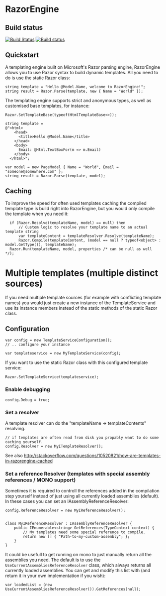 # RazorEngine

## Build status

[![Build Status](https://travis-ci.org/matthid/RazorEngine.svg)](https://travis-ci.org/matthid/RazorEngine)
[![Build status](https://ci.appveyor.com/api/projects/status/tm7j32leemw2u6j0/branch/master)](https://ci.appveyor.com/project/matthid/razorengine/branch/master)


## Quickstart

A templating engine built on Microsoft's Razor parsing engine, RazorEngine allows you to use Razor syntax to build dynamic templates.
All you need to do is use the static Razor class:

    string template = "Hello @Model.Name, welcome to RazorEngine!";
    string result = Razor.Parse(template, new { Name = "World" });

The templating engine supports strict and anonymous types, as well as customised base templates, for instance:

    Razor.SetTemplateBase(typeof(HtmlTemplateBase<>));
    
    string template = 
    @"<html>
        <head>
          <title>Hello @Model.Name</title>
        </head>
        <body>
          Email: @Html.TextBoxFor(m => m.Email)
        </body>
      </html>";

    var model = new PageModel { Name = "World", Email = "someone@somewhere.com" };
    string result = Razor.Parse(template, model);

## Caching

To improve the speed for often used templates caching the compiled template type is build right into RazorEngine, but you would only compile the template when you need it:

      if (Razor.Resolve(templateName, model) == null) then
          // Custom logic to resolve your template name to an actual template string
          var templateContent = templateResolver.Resolve(templateName); 
          Razor.Compile(templateContent, (model == null ? typeof<object> : model.GetType()), templateName);
      Razor.Run(templateName, model, properties /* can be null as well */);

# Multiple templates (multiple distinct sources)

If you need multiple template sources (for example with conflicting template names) you would just create a new instance of the TemplateService and use 
its instance members instead of the static methods of the static Razor class.

## Configuration

	var config = new TemplateServiceConfiguration();
	// .. configure your instance
	
	var templateservice = new MyTemplateService(config);

If you want to use the static Razor class with this configured template service:

    Razor.SetTemplateService(templateservice);

### Enable debugging

    config.Debug = true;

### Set a resolver
	
A template resolver can do the "templateName -> templateContents" resolving.

    // if templates are often read from disk you propably want to do some caching yourself.
	config.Resolver = new MyITemplateResolver(); 

See also http://stackoverflow.com/questions/10520821/how-are-templates-in-razorengine-cached

### Set a reference Resolver (templates with special assembly references / MONO support)

Sometimes it is required to controll the references added in the compilation step yourself instead of just using all currently loaded assemblies (default).
In these cases you can set an IAssemblyReferenceResolver:

	config.ReferenceResolver = new MyIReferenceResolver();


	class MyIReferenceResolver : IAssemblyReferenceResolver {
	    public IEnumerable<string> GetReferences(TypeContext context) {
			// My templates need some special reference to compile.
			return new [] { "Path-to-my-custom-assembly"; };
		}
	}

It could be usefull to get running on mono to just manually return all the assemblies you need.
The default is to use the ``UseCurrentAssembliesReferenceResolver`` class, which always returns all currently loaded assemblies.
You can get and modify this list with (and return it in your own implementation if you wish):

	var loadedList = (new UseCurrentAssembliesReferenceResolver()).GetReferences(null);